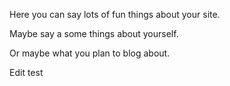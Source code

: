 Here you can say lots of fun things about your site.

Maybe say a some things about yourself.

Or maybe what you plan to blog about.

Edit test
